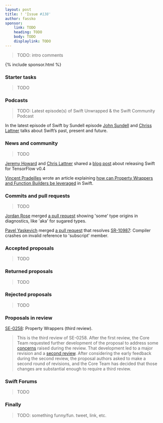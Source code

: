 ```yaml
---
layout: post
title: ! 'Issue #138'
author: fassko
sponsor:
    link: TODO
    heading: TODO
    body: TODO
    displaylink: TODO
---
```


> TODO: intro comments

<!--excerpt-->

{% include sponsor.html %}

### Starter tasks

> TODO

### Podcasts

> TODO: Latest episode(s) of Swift Unwrapped & the Swift Community Podcast

In the latest episode of Swift by Sundell episode [John Sundell](https://twitter.com/johnsundell) and [Chriss Lattner](https://twitter.com/clattner_llvm) talks about Swift’s past, present and future.

### News and community

> TODO

[Jeremy Howard](https://twitter.com/jeremyphoward) and [Chris Lattner](https://twitter.com/clattner_llvm) shared a [blog post](https://medium.com/tensorflow/fast-ais-deep-learning-from-the-foundations-with-swift-for-tensorflow-3ee7dfb68387) about releasing Swift for TensorFlow v0.4

[Vincent Pradeilles](https://twitter.com/v_pradeilles) wrote an article explaining [how can Property Wrappers and Function Builders be leveraged](https://medium.com/flawless-app-stories/how-can-property-wrappers-and-function-builders-be-leveraged-d43160de338f) in Swift.


### Commits and pull requests

> TODO

[Jordan Rose](https://twitter.com/UINT_MIN) merged [a pull request](https://github.com/apple/swift/pull/25624) showing 'some' type origins in diagnostics, like 'aka' for sugared types.

[Pavel Yaskevich](https://twitter.com/pyaskevich) merged [a pull request](https://github.com/apple/swift/pull/25892) that resolves [SR-10987](https://bugs.swift.org/browse/SR-10987): Compiler crashes on invalid reference to 'subscript' member.

### Accepted proposals

> TODO

### Returned proposals

> TODO

### Rejected proposals

> TODO

### Proposals in review

[SE-0258](https://github.com/apple/swift-evolution/blob/master/proposals/0258-property-wrappers.md): Property Wrappers (third review).

> This is the third review of SE-0258. After the first review, the Core Team requested further development of the proposal to address some [concerns](https://forums.swift.org/t/returned-for-revision-se-0258-property-delegates/24080) raised during the review. That development led to a major revision and a [second review](https://forums.swift.org/t/se-0258-property-wrappers-second-review/25843). After considering the early feedback during the second review, the proposal authors asked to make a second round of revisions, and the Core Team has decided that those changes are substantial enough to require a third review.


### Swift Forums

> TODO

### Finally

> TODO: something funny/fun. tweet, link, etc.
